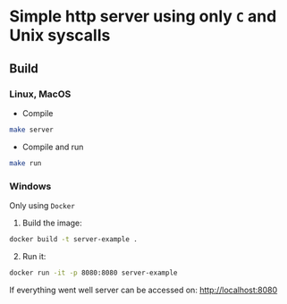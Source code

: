 # Simple http server using only `C` and Unix syscalls

## Build
### Linux, MacOS

- Compile
```bash
make server
```

- Compile and run
```bash
make run
```

### Windows
Only using `Docker`

1. Build the image:
```bash
docker build -t server-example .
```

2. Run it:
```bash
docker run -it -p 8080:8080 server-example
```

If everything went well server can be accessed on: <http://localhost:8080>
